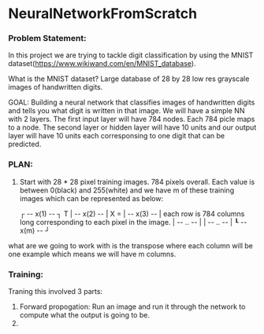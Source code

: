 # NeuralNetworkFromScratch

### Problem Statement:
In this project we are trying to tackle digit classification by using the MNIST dataset(https://www.wikiwand.com/en/MNIST_database).

What is the MNIST dataset? Large database of 28 by 28 low res grayscale images of handwritten digits.

GOAL: Building a neural network that classifies images of handwritten digits and tells you what digit is written in that image. We will have a simple NN with 2 layers. The first input layer will have 784 nodes. Each 784 picle maps to a node. The second layer or hidden layer will have 10 units and our output layer will have 10 units each corresponsing to one digit that can be predicted. 

### PLAN: 
1. Start with 28 * 28 pixel training images. 784 pixels overall. Each value is between 0(black) and 255(white) and we have m of these training images which can be represented as below: 

    ┌ -- x(1) -- ┐ T
    | -- x(2) -- |
X = | -- x(3) -- |     each row is 784 columns long corresponding to each pixel in the image.
    | --  ..  -- |
    | --  ..  -- |
    ┖ -- x(m) -- ┘
    
 what are we going to work with is the transpose where each column will be one example which means we will have m columns.
 
 ### Training:
 Traning this involved 3 parts:
 1. Forward propogation: Run an image and run it through the network to compute what the output is going to be. 
 2. 
 
